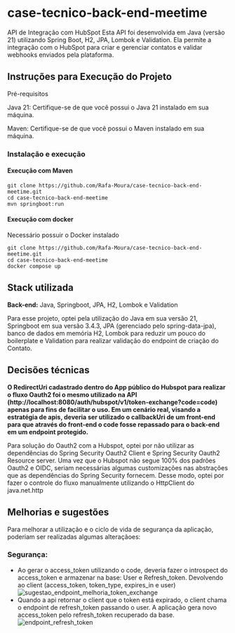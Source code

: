 # case-tecnico-back-end-meetime

API de Integração com HubSpot
Esta API foi desenvolvida em Java (versão 21) utilizando Spring Boot, H2, JPA, Lombok e Validation. Ela permite a integração com o HubSpot para criar e gerenciar contatos e validar webhooks enviados pela plataforma.

## Instruções para Execução do Projeto

Pré-requisitos

Java 21: Certifique-se de que você possui o Java 21 instalado em sua máquina.

Maven: Certifique-se de que você possui o Maven instalado em sua máquina.

### Instalação e execução

#### Execução com Maven
````
git clone https://github.com/Rafa-Moura/case-tecnico-back-end-meetime.git
cd case-tecnico-back-end-meetime
mvn springboot:run
````
#### Execução com docker

Necessário possuir o Docker instalado
````
git clone https://github.com/Rafa-Moura/case-tecnico-back-end-meetime.git
cd case-tecnico-back-end-meetime
docker compose up
````

## Stack utilizada

**Back-end:** Java, Springboot, JPA, H2, Lombok e Validation

Para esse projeto, optei pela utilização do Java em sua versão 21, Springboot em sua versão 3.4.3, JPA (gerenciado pelo spring-data-jpa), banco de dados em memória H2, Lombok para reduzir um pouco do boilerplate e Validation para realizar validação do endpoint de criação do Contato.

## Decisões técnicas

**O RedirectUri cadastrado dentro do App público do Hubspot para realizar o fluxo Oauth2 foi o mesmo utilizado na API (http://localhost:8080/auth/hubspot/v1/token-exchange?code=code) apenas para fins de facilitar o uso. Em um cenário real, visando a estratégia de apis, deveria ser utilizado o callbackUri de um front-end para que através do front-end o code fosse repassado para o back-end em um endpoint protegido.**

Para solução do Oauth2 com a Hubspot, optei por não utilizar as dependências do Spring Security Oauth2 Client e Spring Security Oauth2 Resource server. Uma vez que o Hubspot não segue 100% dos padrões Oauth2 e OIDC, seriam necessárias algumas customizações nas abstrações que as dependências do Spring Security fornecem. Desse modo, optei por fazer o controle do fluxo manualmente utilizando o HttpClient do java.net.http

## Melhorias e sugestões

Para melhorar a utilização e o ciclo de vida de segurança da aplicação, poderiam ser realizadas algumas alteraçãoes:

### Segurança:

- Ao gerar o access_token utilizando o code, deveria fazer o introspect do access_token e armazenar na base: User e Refresh_token. Devolvendo ao client (access_token, token_type, expires_in e user)
  ![sugestao_endpoint_melhoria_token_exchange](https://github.com/user-attachments/assets/15f413f6-0458-4c65-baa9-5c2d1129fc10)
- Quando a api retornar o client que o token está expirado, o client chama o endpoint de refresh_token passando o user. A aplicação gera novo access_token pelo refresh_token recuperado da base.
  ![endpoint_refresh_token](https://github.com/user-attachments/assets/0b057f9f-90d7-47cb-8e5e-d83d955c2848)
